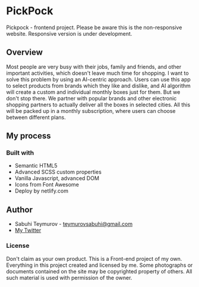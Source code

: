 # PickPock

Pickpock - frontend project.
Please be aware this is the non-responsive website. Responsive version is under development.

## Overview

Most people are very busy with their jobs, family and friends, and other important activities, which doesn't leave much time for shopping. I want to solve this problem by using an AI-centric approach. Users can use this app to select products from brands which they like and dislike, and AI algorithm will create a custom and individual monthly boxes just for them. But we don't stop there. We partner with popular brands and other electronic shopping partners to actually deliver all the boxes in selected cities. All this will be packed up in a monthly subscription, where users can choose between different plans.

## My process

### Built with

* Semantic HTML5
* Advanced SCSS custom properties
* Vanilla Javascript, advanced DOM
* Icons from Font Awesome
* Deploy by netlify.com

## Author

* Sabuhi Teymurov - teymurovsabuhi@gmail.com
* [My Twitter](https://twitter.com/Mr_Teymurov)

### License

Don't claim as your own product. This is a Front-end project of my own. Everything in this project created and licensed by me. Some photographs or documents contained on the site may be copyrighted property of others. All such material is used with permission of the owner.
